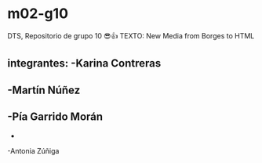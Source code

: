 # m02-g10
DTS, Repositorio de grupo 10 😎👍
TEXTO: New Media from Borges to HTML

integrantes:
-Karina Contreras
-
-Martín Núñez
-
-Pía Garrido Morán
-
-
-Antonia Zúñiga
